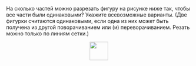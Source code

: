 На сколько частей можно разрезать фигуру на рисунке ниже так, чтобы все части были одинаковыми? Укажите всевозможные варианты. (Две фигурки считаются одинаковыми, если одна из них может быть получена из другой поворачиванием или (и) переворачиванием. Резать можно только по линиям сетки.)
<p align="center"><img src="https://matol.nomomon.repl.co/http:&amp;&amp;matol.kz&amp;images&amp;19&amp;gzho2018-810-1.png" height="50"></p>